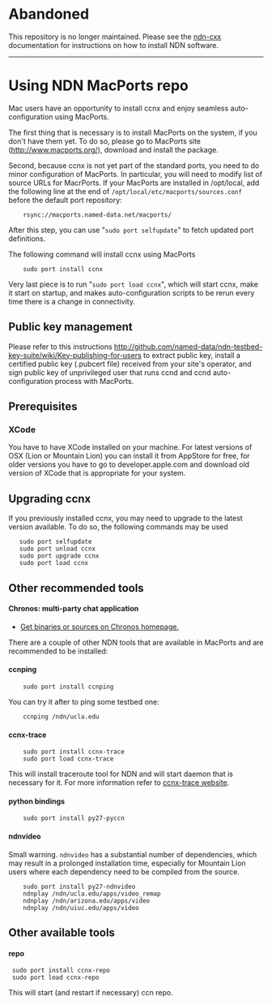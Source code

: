 Abandoned
=======================

This repository is no longer maintained.  Please see the [ndn-cxx](https://docs.named-data.net/ndn-cxx/current/INSTALL.html) documentation for instructions on how to install NDN software.

-----------------------

Using NDN MacPorts repo
=======================

Mac users have an opportunity to install ccnx and enjoy seamless auto-configuration using MacPorts.

The first thing that is necessary is to install MacPorts on the system, if you don't have them yet. To do so, please go to MacPorts site (http://www.macports.org/), download and install the package.

Second, because ccnx is not yet part of the standard ports, you need to do minor configuration of MacPorts. In particular, you will need to modify list of source URLs for MacrPorts. If your MacPorts are installed in /opt/local, add the following line at the end of `/opt/local/etc/macports/sources.conf` before the default port repository:

        rsync://macports.named-data.net/macports/

After this step, you can use "`sudo port selfupdate`" to fetch updated port definitions.

The following command will install ccnx using MacPorts

        sudo port install ccnx

Very last piece is to run "`sudo port load ccnx`", which will start ccnx, make it start on startup, and makes auto-configuration scripts to be rerun every time there is a change in connectivity.

Public key management
---------------------

Please refer to this instructions http://github.com/named-data/ndn-testbed-key-suite/wiki/Key-publishing-for-users to extract public key, install a certified public key (.pubcert file) received from your site's operator, and sign public key of unprivileged user that runs ccnd and ccnd auto-configuration process with MacPorts.

Prerequisites
-------------

### XCode

You have to have XCode installed on your machine.  For latest versions of OSX (Lion or Mountain Lion) you can install it from AppStore for free, for older versions you have to go to developer.apple.com and download old version of XCode that is appropriate for your system.

Upgrading ccnx
-----------------

If you previously installed ccnx, you may need to upgrade to the latest version available.  To do so, the following commands may be used

       sudo port selfupdate
       sudo port unload ccnx
       sudo port upgrade ccnx
       sudo port load ccnx

Other recommended tools
-----------------------------

#### Chronos: multi-party chat application

* [Get binaries or sources on Chronos homepage.](http://irl.cs.ucla.edu/~zhenkai/chronos.html)

There are a couple of other NDN tools that are available in MacPorts and are recommended to be installed:

#### ccnping

        sudo port install ccnping

You can try it after to ping some testbed one:

        ccnping /ndn/ucla.edu

#### ccnx-trace

        sudo port install ccnx-trace
        sudo port load ccnx-trace

This will install traceroute tool for NDN and will start daemon that is necessary for it.  For more information refer to [ccnx-trace website](http://code.google.com/p/ccnx-trace/).

#### python bindings

        sudo port install py27-pyccn

#### ndnvideo

Small warning. `ndnvideo` has a substantial number of dependencies, which may result in a prolonged installation time, especially for Mountain Lion users where each dependency need to be compiled from the source.

        sudo port install py27-ndnvideo
        ndnplay /ndn/ucla.edu/apps/video_remap
        ndnplay /ndn/arizona.edu/apps/video
        ndnplay /ndn/uiuc.edu/apps/video

Other available tools
-----------------------

#### repo

     sudo port install ccnx-repo
     sudo port load ccnx-repo

This will start (and restart if necessary) ccn repo.

